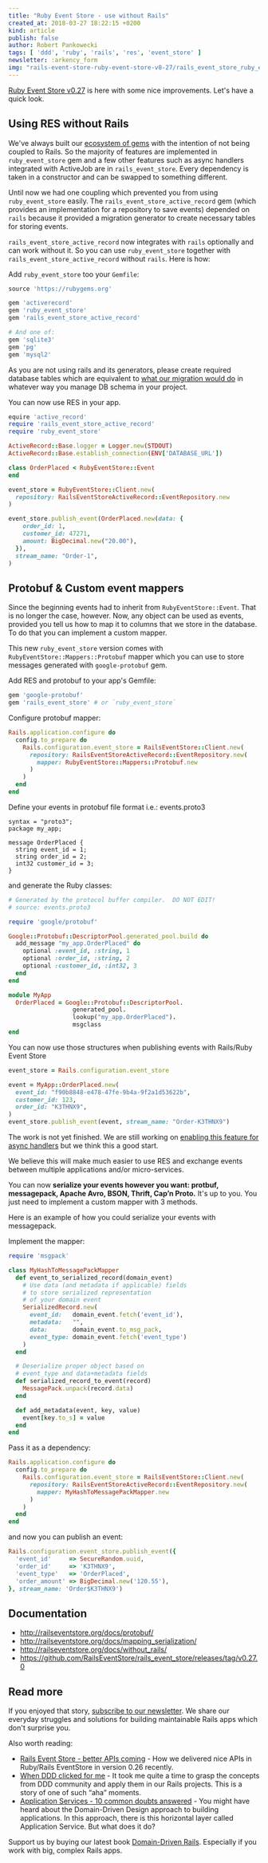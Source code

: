 ```yaml
---
title: "Ruby Event Store - use without Rails"
created_at: 2018-03-27 18:22:15 +0200
kind: article
publish: false
author: Robert Pankowecki
tags: [ 'ddd', 'ruby', 'rails', 'res', 'event_store' ]
newsletter: :arkency_form
img: "rails-event-store-ruby-event-store-v0-27/rails_event_store_ruby_event_store.png"
---
```


[Ruby Event Store v0.27](https://github.com/RailsEventStore/rails_event_store/releases/tag/v0.27) is here with some nice improvements. Let's have a quick look.

<!-- more -->

## Using RES without Rails

We've always built our [ecosystem of gems](https://github.com/RailsEventStore/rails_event_store/) with the intention of not being coupled to Rails. So the majority of features are implemented in `ruby_event_store` gem and a few other features such as async handlers integrated with ActiveJob are in `rails_event_store`. Every dependency is taken in a constructor and can be swapped to something different.

Until now we had one coupling which prevented you from using `ruby_event_store` easily. The `rails_event_store_active_record` gem (which provides an implementation for a repository to save events) depended on `rails` because it provided a migration generator to create necessary tables for storing events.

`rails_event_store_active_record` now integrates with `rails` optionally and can work without it. So you can use `ruby_event_store` together with `rails_event_store_active_record` without `rails`. Here is how:


Add `ruby_event_store` too your `Gemfile`:

```ruby
source 'https://rubygems.org'

gem 'activerecord'
gem 'ruby_event_store'
gem 'rails_event_store_active_record'

# And one of:
gem 'sqlite3'
gem 'pg'
gem 'mysql2'
```

As you are not using rails and its generators, please create required database tables which are equivalent to [what our migration would do](https://github.com/RailsEventStore/rails_event_store/blob/master/rails_event_store_active_record/lib/rails_event_store_active_record/generators/templates/migration_template.rb) in whatever way you manage DB schema in your project.

You can now use RES in your app.

```ruby
equire 'active_record'
require 'rails_event_store_active_record'
require 'ruby_event_store'

ActiveRecord::Base.logger = Logger.new(STDOUT)
ActiveRecord::Base.establish_connection(ENV['DATABASE_URL'])

class OrderPlaced < RubyEventStore::Event
end

event_store = RubyEventStore::Client.new(
  repository: RailsEventStoreActiveRecord::EventRepository.new
)

event_store.publish_event(OrderPlaced.new(data: {
    order_id: 1,
    customer_id: 47271,
    amount: BigDecimal.new("20.00"),
  }),
  stream_name: "Order-1",
)
```

## Protobuf & Custom event mappers

Since the beginning events had to inherit from `RubyEventStore::Event`. That is no longer the case, however. Now, any object can be used as events, provided you tell us how to map it to columns that we store in the database. To do that you can implement a custom mapper.

This new `ruby_event_store` version comes with `RubyEventStore::Mappers::Protobuf` mapper which you can use to store messages generated with `google-protobuf` gem.

Add RES and protobuf to your app's Gemfile:

```ruby
gem 'google-protobuf'
gem 'rails_event_store' # or `ruby_event_store` 
```

Configure protobuf mapper:

```ruby
Rails.application.configure do
  config.to_prepare do
    Rails.configuration.event_store = RailsEventStore::Client.new(
      repository: RailsEventStoreActiveRecord::EventRepository.new(
        mapper: RubyEventStore::Mappers::Protobuf.new
      )
    )
  end
end
```

Define your events in protobuf file format i.e.: events.proto3

```
syntax = "proto3";
package my_app;

message OrderPlaced {
  string event_id = 1;
  string order_id = 2;
  int32 customer_id = 3;
}
```

and generate the Ruby classes:

```ruby
# Generated by the protocol buffer compiler.  DO NOT EDIT!
# source: events.proto3

require 'google/protobuf'

Google::Protobuf::DescriptorPool.generated_pool.build do
  add_message "my_app.OrderPlaced" do
    optional :event_id, :string, 1
    optional :order_id, :string, 2
    optional :customer_id, :int32, 3
  end
end

module MyApp
  OrderPlaced = Google::Protobuf::DescriptorPool.
                  generated_pool.
                  lookup("my_app.OrderPlaced").
                  msgclass
end
```

You can now use those structures when publishing events with Rails/Ruby Event Store 

```ruby
event_store = Rails.configuration.event_store

event = MyApp::OrderPlaced.new(
  event_id: "f90b8848-e478-47fe-9b4a-9f2a1d53622b",
  customer_id: 123,
  order_id: "K3THNX9",
)
event_store.publish_event(event, stream_name: "Order-K3THNX9")
```

The work is not yet finished. We are still working on [enabling this feature for async handlers](https://github.com/RailsEventStore/rails_event_store/issues/228) but we think this a good start.

We believe this will make much easier to use RES and exchange events between multiple applications and/or micro-services.

You can now **serialize your events however you want: protbuf, messagepack, Apache Avro, BSON, Thrift, Cap’n Proto.** It's up to you. You just need to implement a custom mapper with 3 methods.

Here is an example of how you could serialize your events with messagepack. 

Implement the mapper:

```ruby
require 'msgpack'

class MyHashToMessagePackMapper
  def event_to_serialized_record(domain_event)
    # Use data (and metadata if applicable) fields
    # to store serialized representation
    # of your domain event 
    SerializedRecord.new(
      event_id:   domain_event.fetch('event_id'),
      metadata:   "",
      data:       domain_event.to_msg_pack,
      event_type: domain_event.fetch('event_type')
    )
  end

  # Deserialize proper object based on
  # event_type and data+metadata fields
  def serialized_record_to_event(record)
    MessagePack.unpack(record.data)
  end

  def add_metadata(event, key, value)
    event[key.to_s] = value
  end
end
```

Pass it as a dependency:

```ruby
Rails.application.configure do
  config.to_prepare do
    Rails.configuration.event_store = RailsEventStore::Client.new(
      repository: RailsEventStoreActiveRecord::EventRepository.new(
        mapper: MyHashToMessagePackMapper.new
      )
    )
  end
end
```

and now you can publish an event:

```ruby
Rails.configuration.event_store.publish_event({
  'event_id'     => SecureRandom.uuid,
  'order_id'     => 'K3THNX9',
  'event_type'   => 'OrderPlaced',
  'order_amount' => BigDecimal.new('120.55'),
}, stream_name: 'Order$K3THNX9')
```

## Documentation

* http://railseventstore.org/docs/protobuf/
* http://railseventstore.org/docs/mapping_serialization/
* http://railseventstore.org/docs/without_rails/
* https://github.com/RailsEventStore/rails_event_store/releases/tag/v0.27.0

## Read more

If you enjoyed that story, [subscribe to our newsletter](http://arkency.com/newsletter). We share our everyday struggles and solutions for building maintainable Rails apps which don't surprise you.

Also worth reading:

* [Rails Event Store - better APIs coming](/rails-event-store-better-apis-coming/) - How we delivered nice APIs in Ruby/Rails EventStore in version 0.26 recently.
* [When DDD clicked for me](/when-ddd-clicked-for-me/) - It took me quite a time to grasp the concepts from DDD community and apply them in our Rails projects. This is a story of one of such “aha” moments.
* [Application Services - 10 common doubts answered](/application-service-ruby-rails-ddd/) - You might have heard about the Domain-Driven Design approach to building applications. In this approach, there is this horizontal layer called Application Service. But what does it do?

Support us by buying our latest book [Domain-Driven Rails](/domain-driven-rails/). Especially if you work with big, complex Rails apps.